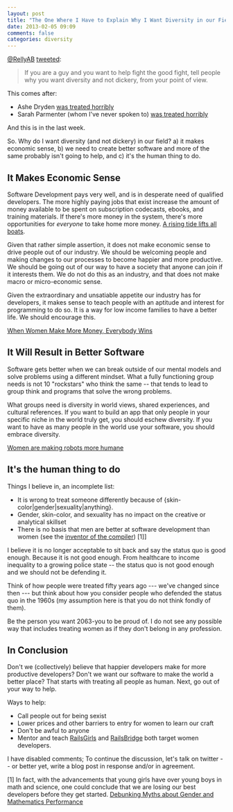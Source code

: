 ```yaml
---
layout: post
title: "The One Where I Have to Explain Why I Want Diversity in our Field"
date: 2013-02-05 09:09
comments: false
categories: diversity
---
```


[@RellyAB](https://twitter.com/RellyAB)
[tweeted](https://twitter.com/RellyAB/status/298467323419967489):

> If you are a guy and you want to help fight the good fight, tell people why you want diversity and not dickery, from your point of view.

This comes after:

 * Ashe Dryden [was treated horribly](http://ashedryden.com/blog/we-deserve-better-than-this)  
 * Sarah Parmenter (whom I've never spoken to) [was treated horribly](http://www.sazzy.co.uk/2013/02/speaking-up/)

And this is in the last week. 

So. Why do I want diversity (and not dickery) in our field? a) it makes economic sense, b) we need to create better software and more of the same probably isn't going to help, and c) it's the human thing to do.

<!-- more -->

It Makes Economic Sense
-----------------------

Software Development pays very well, and is in desperate need of qualified developers. The more highly paying jobs that exist increase the amount of money available to be spent on subscription codecasts, ebooks, and training materials. If there's more money in the system, there's more opportunities for _everyone_ to take home more money. [A rising tide lifts all boats](http://en.wikipedia.org/wiki/A_rising_tide_lifts_all_boats).

Given that rather simple assertion, it does not make economic sense to drive people out of our industry. We should be welcoming people and making changes to our processes to become happier and more productive. We should be going out of our way to have a society that anyone can join if it interests them. We do not do this as an industry, and that does not make macro or micro-economic sense.

Given the extraordinary and unsatiable appetite our industry has for developers, it makes sense to teach people with an aptitude and interest for programming to do so. It is a way for low income families to have a better life. We should encourage this.

[When Women Make More Money, Everybody Wins](http://www.thegcircle.com/blog/2012/when-women-make-money-it-helps-everyone/)


It Will Result in Better Software
---------------------------------

Software gets better when we can break outside of our mental models and solve problems using a different mindset. What a fully functioning group needs is not 10 "rockstars" who think the same -- that tends to lead to group think and programs that solve the wrong problems.

What groups need is diversity in world views, shared experiences, and cultural references. If you want to build an app that only people in your specific niche in the world truly get, you should eschew diversity. If you want to have as many people in the world use your software, you should embrace diversity.

[Women are making robots more humane](http://www.fastcodesign.com/1665597/how-women-are-leading-the-effort-to-make-robots-more-humane)

It's the human thing to do
--------------------------

Things I believe in, an incomplete list:

* It is wrong to treat someone differently because of {skin-color|gender|sexuality|anything}. 
* Gender, skin-color, and sexuality has no impact on the creative or analytical skillset
* There is no basis that men are better at software development than women (see the [inventor of the compiler](http://en.wikipedia.org/wiki/Grace_Hopper)) [1]]

I believe it is no longer acceptable to sit back and say the status quo is good enough. Because it is not good enough. From healthcare to income inequality to a growing police state -- the status quo is not good enough and we should not be defending it.

Think of how people were treated fifty years ago --- we've changed since then --- but think about how you consider people who defended the status quo in the 1960s (my assumption here is that you do not think fondly of them).  

Be the person you want 2063-you to be proud of. I do not see any possible way that includes treating women as if they don't belong in any profession.

In Conclusion
-------------
Don't we (collectively) believe that happier developers make for more productive developers? Don't we want our software to make the world a better place? That starts with treating all people as human. Next, go out of your way to help.

Ways to help:

* Call people out for being sexist
* Lower prices and other barriers to entry for women to learn our craft
* Don't be awful to anyone
* Mentor and teach [RailsGirls](http://railsgirls.com/) and [RailsBridge](http://workshops.railsbridge.org/) both target women developers.

I have disabled comments; To continue the discussion, let's talk on twitter --
or better yet, write a blog post in response and/or in agreement.

[1] In fact, with the advancements that young girls have over young boys in math and science, one could conclude that we are losing our best developers before they get started. [Debunking Myths about Gender and Mathematics Performance](http://www.ams.org/notices/201201/rtx120100010p.pdf)
